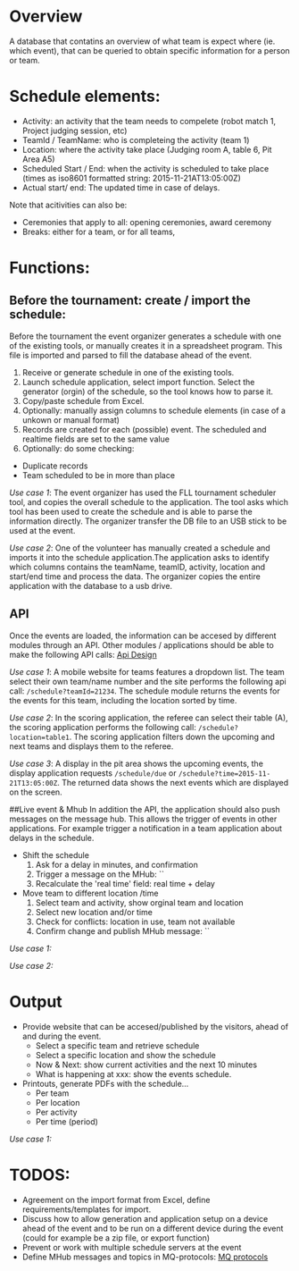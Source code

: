 
# Overview
A database that contatins an overview of what team is expect where (ie. which event), that can be queried to obtain specific information for a person or team.

# Schedule elements:
- Activity: an activity that the team needs to compelete (robot match 1, Project judging session, etc)
- TeamId / TeamName: who is completeing the activity (team 1)
- Location: where the activity take place (Judging room A, table 6, Pit Area A5)
- Scheduled Start / End: when the activity is scheduled to take place (times as iso8601 formatted string: 2015-11-21AT13:05:00Z)
- Actual start/ end: The updated time in case of delays.

Note that acitivities can also be:
- Ceremonies that apply to all: opening ceremonies, award ceremony
- Breaks: either for a team, or for all teams,

# Functions: 
## Before the tournament: create / import the schedule:
Before the tournament the event organizer generates a schedule with one of the existing tools, or manually creates it in a spreadsheet program. This file is imported and parsed to fill the database ahead of the event.

1. Receive or generate schedule in one of the existing tools.
2. Launch schedule application, select import function. Select the generator (orgin) of the schedule, so the tool knows how to parse it.
3. Copy/paste schedule from Excel. 
4. Optionally: manually assign columns to schedule elements (in case of a unkown or manual format) 
5. Records are created for each (possible) event. The scheduled and realtime fields are set to the same value
6. Optionally: do some checking:
  - Duplicate records
  - Team scheduled to be in more than place

*Use case 1*: The event organizer has used the FLL tournament scheduler tool, and copies the overall schedule to the application. The tool asks which tool has been used to create the schedule and is able to parse the information directly. The organizer transfer the DB file to an USB stick to be used at the event.

*Use case 2*: One of the volunteer has manually created a schedule and imports it into the schedule application.The application asks to identify which columns contains the teamName, teamID, activity, location and start/end time and process the data. The organizer copies the entire application with the database to a usb drive.

## API
Once the events are loaded, the information can be accesed by different modules through an API. Other modules / applications should be able to make the following API calls: [Api Design](https://github.com/FirstLegoLeague/scheduling/blob/master/apiDesign.md)
 
*Use case 1*: A mobile website for teams features a dropdown list. The team select their own team/name number and the site performs the following api call: `/schedule?teamId=21234`. The schedule module returns the events for the events for this team, including the location sorted by time.

*Use case 2*: In the scoring application, the referee can select their table (A), the scoring application performs the following call: `/schedule?location=table1`. The scoring application filters down the upcoming and next teams and displays them to the referee.

*Use case 3*: A display in the pit area shows the upcoming events, the display application requests `/schedule/due` or `/schedule?time=2015-11-21T13:05:00Z`. The returned data shows the next events which are displayed on the screen.

##Live event & Mhub 
In addition the API, the application should also push messages on the message hub. This allows the trigger of events in other applications. For example trigger a notification in a team application about delays in the schedule. 

- Shift the schedule
  1. Ask for a delay in minutes, and confirmation
  2. Trigger a message on the MHub: ``
  3. Recalculate the 'real time' field: real time + delay
- Move team to different location /time
  1. Select team and activity, show orginal team and location
  2. Select new location and/or time
  4. Check for conflicts: location in use, team not available
  5. Confirm change and publish MHub message: ``

*Use case 1:* 

*Use case 2:* 

# Output
- Provide website that can be accesed/published by the visitors, ahead of and during the event.
  - Select a specific team and retrieve schedule
  - Select a specific location and show the schedule
  - Now & Next: show current activities and the next 10 minutes
  - What is happening at xxx: show the events schedule. 
- Printouts, generate PDFs with the schedule...
  - Per team
  - Per location
  - Per activity
  - Per time (period)

*Use case 1:* 

# TODOS:
- Agreement on the import format from Excel, define requirements/templates for import.
- Discuss how to allow generation and application setup on a device ahead of the event and to be run on a different device during the event (could for example be a zip file, or export function)
- Prevent or work with multiple schedule servers at the event
- Define MHub messages and topics in MQ-protocols: [MQ protocols](https://github.com/FirstLegoLeague/mq-protocols)
